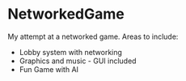 # NetworkedGame
My attempt at a networked game.
Areas to include:
 - Lobby system with networking
 - Graphics and music - GUI included
 - Fun Game with AI
